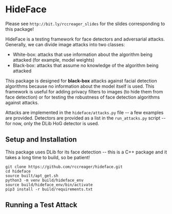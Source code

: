 # HideFace 

Please see `http://bit.ly/rccreager_slides` for the slides corresponding to this package!

HideFace is a testing framework for face detectors and adversarial attacks.
Generally, we can divide image attacks into two classes:
* White-box: attacks that use information about the algorithm being attacked (for example, model weights)
* Black-box: attacks that assume no knowledge of the algorithm being attacked

This package is designed for **black-box** attacks against facial detection algorithms because no information about the model itself is used. 
This framework is useful for adding privacy filters to images (to hide them from face detection) or for testing the robustness of face detection algorithms against attacks.

Attacks are implemented in the `hideface/attacks.py` file -- a few examples are provided.
Detectors are provided as a list in the `run_attacks.py` script -- for now, only the DLib HoG detector is used. 

## Setup and Installation
This package uses DLib for its face detection -- this is a C++ package and it takes a long time to build, so be patient! 
    
    git clone https://github.com/rccreager/hideface.git
    cd hideface
    source built/apt_get.sh
    python3 -m venv build/hideface_env
    source build/hideface_env/bin/activate
    pip3 install -r build/requirements.txt

## Running a Test Attack  



